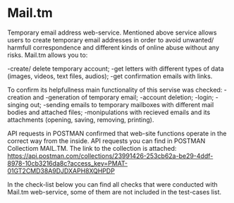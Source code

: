 # Mail.tm
Temporary email address web-service.
Mentioned above service allows users to create temporary email addresses in order to avoid unwanted/ harmfull correspondence and different kinds of online abuse without any risks.
Mail.tm allows you to:

 -create/ delete temporary account; 
 -get letters with different types of data (images, videos, text files, audios);
 -get confirmation emails with links.
 

To confirm its helpfullness main functionality of this servise was checked: 
-creation and 
-generation of temporary email;
-account deletion; 
-login;
-singing out;
-sending emails to temporary mailboxes with different mail bodies and attached files;
-monipulations with recieved emails and its attachments (opening, saving, removing, printing).  


API requests in POSTMAN confirmed that web-site functions operate in the correct way from the inside. API requests you can find in POSTMAN Collectiom MAIL.TM. 
The link to the collection is attached: https://api.postman.com/collections/23991426-253cb62a-be29-4ddf-8978-10cb3216da8c?access_key=PMAT-01GT2CMD38A9DJDXAPH8XQHPDP 

In the check-list below you can find all checks that were conducted with Mail.tm web-service, some of them are not included in the test-cases list.

